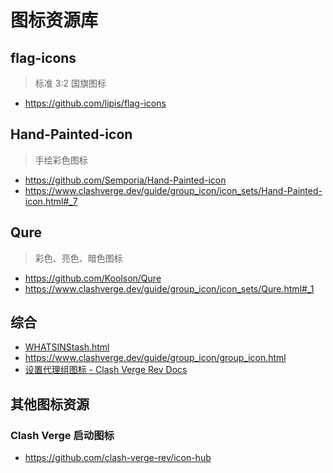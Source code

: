 # 图标资源库
## flag-icons
> 标准 3:2 国旗图标
- https://github.com/lipis/flag-icons

## Hand-Painted-icon
> 手绘彩色图标
- https://github.com/Semporia/Hand-Painted-icon
- https://www.clashverge.dev/guide/group_icon/icon_sets/Hand-Painted-icon.html#_7

## Qure
> 彩色、亮色、暗色图标
- https://github.com/Koolson/Qure
- https://www.clashverge.dev/guide/group_icon/icon_sets/Qure.html#_1

## 综合
- [WHATSINStash.html](https://www.clashverge.dev/guide/group_icon/icon_sets/WHATSINStash.html)
- https://www.clashverge.dev/guide/group_icon/group_icon.html
- [设置代理组图标 - Clash Verge Rev Docs](https://www.clashverge.dev/guide/group_icon/group_icon.html)



## 其他图标资源
### Clash Verge 启动图标
- https://github.com/clash-verge-rev/icon-hub

